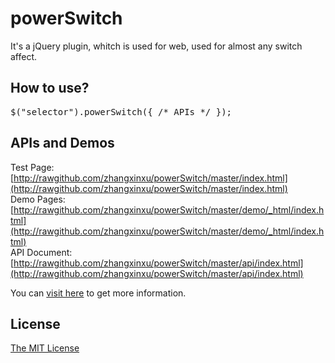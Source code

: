 
powerSwitch
================
It's a jQuery plugin, whitch is used for web, used for almost any switch affect. 

How to use?
----------------
<pre>$("selector").powerSwitch({ /* APIs */ });</pre>

APIs and Demos
------------------
Test Page: [http://rawgithub.com/zhangxinxu/powerSwitch/master/index.html](http://rawgithub.com/zhangxinxu/powerSwitch/master/index.html)<br>
Demo Pages: [http://rawgithub.com/zhangxinxu/powerSwitch/master/demo/_html/index.html](http://rawgithub.com/zhangxinxu/powerSwitch/master/demo/_html/index.html)<br>
API Document: [http://rawgithub.com/zhangxinxu/powerSwitch/master/api/index.html](http://rawgithub.com/zhangxinxu/powerSwitch/master/api/index.html)<br>

You can [visit here](http://www.zhangxinxu.com/wordpress/?p=3758) to get more information.


License
-------------------
[The MIT License](https://github.com/zhangxinxu/powerSwitch/blob/master/LICENSE.md)




